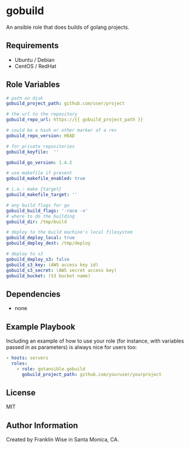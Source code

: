 gobuild
=========

An ansible role that does builds of golang projects.

Requirements
------------

* Ubuntu / Debian
* CentOS / RedHat

Role Variables
--------------

```yaml
# path on disk
gobuild_project_path: github.com/user/project

# the url to the repository
gobuild_repo_url: https://{{ gobuild_project_path }}

# could be a hash or other marker of a rev
gobuild_repo_version: HEAD

# for private repositories
gobuild_keyfile:  ''

gobuild_go_version: 1.4.2

# use makefile if present
gobuild_makefile_enabled: true

# i.e.: make {target}
gobuild_makefile_target: ''

# any build flags for go
gobuild_build_flags: '-race -v'
# where to do the building
gobuild_dir: /tmp/build

# deploy to the build machine's local filesystem
gobuild_deploy_local: true
gobuild_deploy_dest: /tmp/deploy

# deploy to s3
gobuild_deploy_s3: false
gobuild_s3_key: (AWS access key id)
gobuild_s3_secret: (AWS secret access key)
gobuild_bucket: (S3 bucket name)

```

Dependencies
------------

* none

Example Playbook
----------------

Including an example of how to use your role (for instance, with variables passed in as parameters) is always nice for users too:

```yaml
- hosts: servers
  roles:
    - role: gotansible.gobuild
	  gobuild_project_path: github.com/youruser/yourproject
```

License
-------

MIT

Author Information
------------------

Created by Franklin Wise in Santa Monica, CA.

